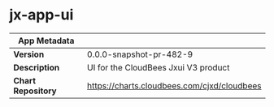 # jx-app-ui

|App Metadata||
|---|---|
| **Version** | 0.0.0-snapshot-pr-482-9 |
| **Description** | UI for the CloudBees Jxui V3 product |
| **Chart Repository** | https://charts.cloudbees.com/cjxd/cloudbees |
